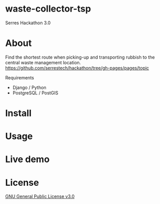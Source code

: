 # waste-collector-tsp
Serres Hackathon 3.0

# About
Find the shortest route when picking-up and transporting rubbish to the central waste management location.
https://github.com/serrestech/hackathon/tree/gh-pages/pages/topic

Requirements
- Django / Python
- PostgreSQL / PostGIS

# Install

# Usage

# Live demo

# License
[GNU General Public License v3.0](LICENSE)
